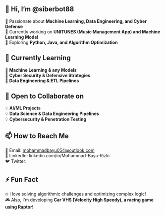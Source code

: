 ## 👋 Hi, I’m @siberbot88  
🔹 Passionate about **Machine Learning, Data Engineering, and Cyber Defense**  
🔹 Currently working on **UNITUNES (Music Management App) and Machine Learning Model**  
🔹 Exploring **Python, Java, and Algorithm Optimization**  

## 🌱 Currently Learning  
📌 **Machine Learning & any Models**  
📌 **Cyber Security & Defensive Strategies**  
📌 **Data Engineering & ETL Pipelines**  

## 💞️ Open to Collaborate on  
💡 **AI/ML Projects**  
💡 **Data Science & Data Engineering Pipelines**  
💡 **Cybersecurity & Penetration Testing**  

## 📫 How to Reach Me  
📧 Email: mohammadbayu054@outlook.com  
💼 LinkedIn: linkedin.com/in/Mohammad-Bayu-Rizki  
🐦 Twitter:  

## ⚡ Fun Fact  
🔥 I love solving algorithmic challenges and optimizing complex logic!  
🎮 Also, I'm developing **Car VHS (Velocity High Speedy), a racing game using Raptor**!  

